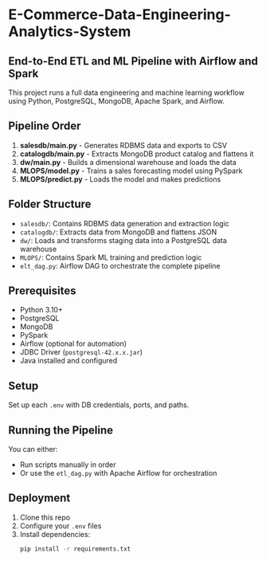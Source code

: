 # E-Commerce-Data-Engineering-Analytics-System

## End-to-End ETL and ML Pipeline with Airflow and Spark

This project runs a full data engineering and machine learning workflow using Python, PostgreSQL, MongoDB, Apache Spark, and Airflow.

## Pipeline Order

1. **salesdb/main.py** - Generates RDBMS data and exports to CSV
2. **catalogdb/main.py** - Extracts MongoDB product catalog and flattens it
3. **dw/main.py** - Builds a dimensional warehouse and loads the data
4. **MLOPS/model.py** - Trains a sales forecasting model using PySpark
5. **MLOPS/predict.py** - Loads the model and makes predictions

## Folder Structure

- `salesdb/`: Contains RDBMS data generation and extraction logic
- `catalogdb/`: Extracts data from MongoDB and flattens JSON
- `dw/`: Loads and transforms staging data into a PostgreSQL data warehouse
- `MLOPS/`: Contains Spark ML training and prediction logic
- `elt_dag.py`: Airflow DAG to orchestrate the complete pipeline

## Prerequisites

- Python 3.10+
- PostgreSQL
- MongoDB
- PySpark
- Airflow (optional for automation)
- JDBC Driver (`postgresql-42.x.x.jar`)
- Java installed and configured

## Setup

Set up each `.env` with DB credentials, ports, and paths.

## Running the Pipeline

You can either:
- Run scripts manually in order
- Or use the `etl_dag.py` with Apache Airflow for orchestration

## Deployment

1. Clone this repo
2. Configure your `.env` files
3. Install dependencies:
   ```bash
   pip install -r requirements.txt
